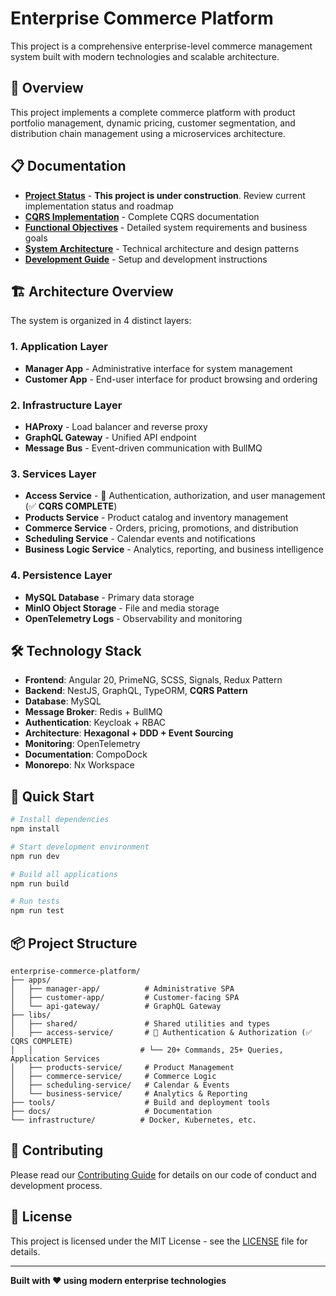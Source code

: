 # Enterprise Commerce Platform

This project is a comprehensive enterprise-level commerce management system built with modern technologies and scalable architecture.

## 🚀 Overview

This project implements a complete commerce platform with product portfolio management, dynamic pricing, customer segmentation, and distribution chain management using a microservices architecture.

## 📋 Documentation

- [**Project Status**](./docs/project-status.md) - **This project is under construction**. Review current implementation status and roadmap
- [**CQRS Implementation**](./libs/access-service/CQRS-IMPLEMENTATION.md) - Complete CQRS documentation
- [**Functional Objectives**](./docs/functional-objectives.md) - Detailed system requirements and business goals
- [**System Architecture**](./docs/architecture.md) - Technical architecture and design patterns
- [**Development Guide**](./docs/development.md) - Setup and development instructions

## 🏗️ Architecture Overview

The system is organized in 4 distinct layers:

### 1. Application Layer
- **Manager App** - Administrative interface for system management
- **Customer App** - End-user interface for product browsing and ordering

### 2. Infrastructure Layer
- **HAProxy** - Load balancer and reverse proxy
- **GraphQL Gateway** - Unified API endpoint
- **Message Bus** - Event-driven communication with BullMQ

### 3. Services Layer
- **Access Service** - 🔐 Authentication, authorization, and user management (✅ **CQRS COMPLETE**)
- **Products Service** - Product catalog and inventory management
- **Commerce Service** - Orders, pricing, promotions, and distribution
- **Scheduling Service** - Calendar events and notifications
- **Business Logic Service** - Analytics, reporting, and business intelligence

### 4. Persistence Layer
- **MySQL Database** - Primary data storage
- **MinIO Object Storage** - File and media storage
- **OpenTelemetry Logs** - Observability and monitoring

## 🛠️ Technology Stack

- **Frontend**: Angular 20, PrimeNG, SCSS, Signals, Redux Pattern
- **Backend**: NestJS, GraphQL, TypeORM, **CQRS Pattern**
- **Database**: MySQL
- **Message Broker**: Redis + BullMQ
- **Authentication**: Keycloak + RBAC
- **Architecture**: **Hexagonal + DDD + Event Sourcing**
- **Monitoring**: OpenTelemetry
- **Documentation**: CompoDock
- **Monorepo**: Nx Workspace

## 🔧 Quick Start

```bash
# Install dependencies
npm install

# Start development environment
npm run dev

# Build all applications
npm run build

# Run tests
npm run test
```

## 📦 Project Structure

```
enterprise-commerce-platform/
├── apps/
│   ├── manager-app/          # Administrative SPA
│   ├── customer-app/         # Customer-facing SPA
│   └── api-gateway/          # GraphQL Gateway
├── libs/
│   ├── shared/               # Shared utilities and types
│   ├── access-service/       # 🔐 Authentication & Authorization (✅ CQRS COMPLETE)
│   │                        # └── 20+ Commands, 25+ Queries, Application Services
│   ├── products-service/     # Product Management
│   ├── commerce-service/     # Commerce Logic
│   ├── scheduling-service/   # Calendar & Events
│   └── business-service/     # Analytics & Reporting
├── tools/                    # Build and deployment tools
├── docs/                     # Documentation
└── infrastructure/          # Docker, Kubernetes, etc.
```

## 🤝 Contributing

Please read our [Contributing Guide](./docs/contributing.md) for details on our code of conduct and development process.

## 📄 License

This project is licensed under the MIT License - see the [LICENSE](LICENSE) file for details.

---

**Built with ❤️ using modern enterprise technologies**
